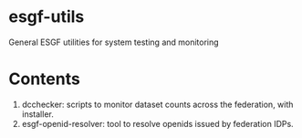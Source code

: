 esgf-utils
==========

General ESGF utilities for system testing and monitoring

Contents
=========
1. dcchecker: scripts to monitor dataset counts across the federation, with installer.
2. esgf-openid-resolver: tool to resolve openids issued by federation IDPs.
